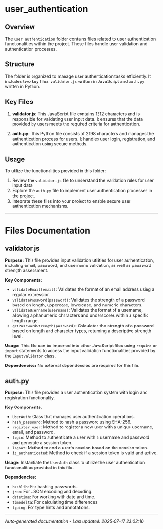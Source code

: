 # user_authentication

## Overview
The `user_authentication` folder contains files related to user authentication functionalities within the project. These files handle user validation and authentication processes.

## Structure
The folder is organized to manage user authentication tasks efficiently. It includes two key files: `validator.js` written in JavaScript and `auth.py` written in Python.

## Key Files
1. **validator.js**: This JavaScript file contains 1212 characters and is responsible for validating user input data. It ensures that the data provided by users meets the required criteria for authentication.
   
2. **auth.py**: This Python file consists of 2198 characters and manages the authentication process for users. It handles user login, registration, and authentication using secure methods.

## Usage
To utilize the functionalities provided in this folder:
1. Review the `validator.js` file to understand the validation rules for user input data.
2. Explore the `auth.py` file to implement user authentication processes in the project.
3. Integrate these files into your project to enable secure user authentication mechanisms.

---

# Files Documentation

## validator.js

**Purpose:** This file provides input validation utilities for user authentication, including email, password, and username validation, as well as password strength assessment.

**Key Components:**
- `validateEmail(email)`: Validates the format of an email address using a regular expression.
- `validatePassword(password)`: Validates the strength of a password based on length, uppercase, lowercase, and numeric characters.
- `validateUsername(username)`: Validates the format of a username, allowing alphanumeric characters and underscores within a specific length range.
- `getPasswordStrength(password)`: Calculates the strength of a password based on length and character types, returning a descriptive strength level.

**Usage:** This file can be imported into other JavaScript files using `require` or `import` statements to access the input validation functionalities provided by the `InputValidator` class.

**Dependencies:** No external dependencies are required for this file.

## auth.py

**Purpose:** This file provides a user authentication system with login and registration functionality.

**Key Components:**
- `UserAuth`: Class that manages user authentication operations.
- `hash_password`: Method to hash a password using SHA-256.
- `register_user`: Method to register a new user with a unique username, email, and password.
- `login`: Method to authenticate a user with a username and password and generate a session token.
- `logout`: Method to end a user's session based on the session token.
- `is_authenticated`: Method to check if a session token is valid and active.

**Usage:** Instantiate the `UserAuth` class to utilize the user authentication functionalities provided in this file.

**Dependencies:** 
- `hashlib`: For hashing passwords.
- `json`: For JSON encoding and decoding.
- `datetime`: For working with date and time.
- `timedelta`: For calculating time differences.
- `typing`: For type hints and annotations.

---
*Auto-generated documentation - Last updated: 2025-07-17 23:02:16*
